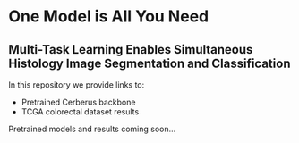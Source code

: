 # One Model is All You Need

## Multi-Task Learning Enables Simultaneous Histology Image Segmentation and Classification

In this repository we provide links to:

- Pretrained Cerberus backbone
- TCGA colorectal dataset results

Pretrained models and results coming soon...